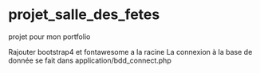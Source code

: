 # projet_salle_des_fetes
projet pour mon portfolio

Rajouter bootstrap4 et fontawesome a la racine
La connexion à la base de donnée se fait dans application/bdd_connect.php
